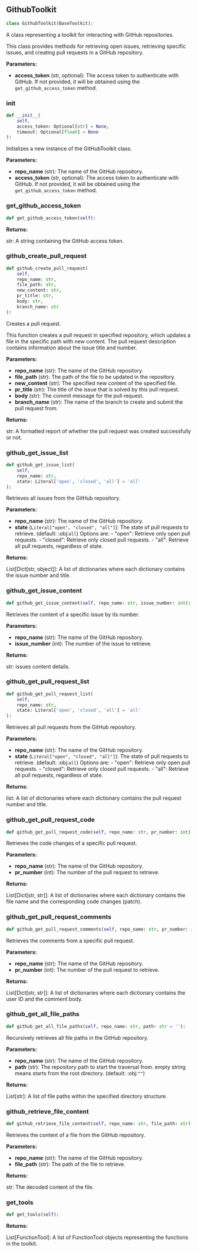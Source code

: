 <a id="camel.toolkits.github_toolkit"></a>

<a id="camel.toolkits.github_toolkit.GithubToolkit"></a>

## GithubToolkit

```python
class GithubToolkit(BaseToolkit):
```

A class representing a toolkit for interacting with GitHub
repositories.

This class provides methods for retrieving open issues, retrieving
specific issues, and creating pull requests in a GitHub repository.

**Parameters:**

- **access_token** (str, optional): The access token to authenticate with GitHub. If not provided, it will be obtained using the `get_github_access_token` method.

<a id="camel.toolkits.github_toolkit.GithubToolkit.__init__"></a>

### __init__

```python
def __init__(
    self,
    access_token: Optional[str] = None,
    timeout: Optional[float] = None
):
```

Initializes a new instance of the GitHubToolkit class.

**Parameters:**

- **repo_name** (str): The name of the GitHub repository.
- **access_token** (str, optional): The access token to authenticate with GitHub. If not provided, it will be obtained using the `get_github_access_token` method.

<a id="camel.toolkits.github_toolkit.GithubToolkit.get_github_access_token"></a>

### get_github_access_token

```python
def get_github_access_token(self):
```

**Returns:**

  str: A string containing the GitHub access token.

<a id="camel.toolkits.github_toolkit.GithubToolkit.github_create_pull_request"></a>

### github_create_pull_request

```python
def github_create_pull_request(
    self,
    repo_name: str,
    file_path: str,
    new_content: str,
    pr_title: str,
    body: str,
    branch_name: str
):
```

Creates a pull request.

This function creates a pull request in specified repository, which
updates a file in the specific path with new content. The pull request
description contains information about the issue title and number.

**Parameters:**

- **repo_name** (str): The name of the GitHub repository.
- **file_path** (str): The path of the file to be updated in the repository.
- **new_content** (str): The specified new content of the specified file.
- **pr_title** (str): The title of the issue that is solved by this pull request.
- **body** (str): The commit message for the pull request.
- **branch_name** (str): The name of the branch to create and submit the pull request from.

**Returns:**

  str: A formatted report of whether the pull request was created
successfully or not.

<a id="camel.toolkits.github_toolkit.GithubToolkit.github_get_issue_list"></a>

### github_get_issue_list

```python
def github_get_issue_list(
    self,
    repo_name: str,
    state: Literal['open', 'closed', 'all'] = 'all'
):
```

Retrieves all issues from the GitHub repository.

**Parameters:**

- **repo_name** (str): The name of the GitHub repository.
- **state** (`Literal["open", "closed", "all"]`): The state of pull requests to retrieve. (default: :obj:`all`) Options are: - "open": Retrieve only open pull requests. - "closed": Retrieve only closed pull requests. - "all": Retrieve all pull requests, regardless of state.

**Returns:**

  List[Dict[str, object]]: A list of dictionaries where each
dictionary contains the issue number and title.

<a id="camel.toolkits.github_toolkit.GithubToolkit.github_get_issue_content"></a>

### github_get_issue_content

```python
def github_get_issue_content(self, repo_name: str, issue_number: int):
```

Retrieves the content of a specific issue by its number.

**Parameters:**

- **repo_name** (str): The name of the GitHub repository.
- **issue_number** (int): The number of the issue to retrieve.

**Returns:**

  str: issues content details.

<a id="camel.toolkits.github_toolkit.GithubToolkit.github_get_pull_request_list"></a>

### github_get_pull_request_list

```python
def github_get_pull_request_list(
    self,
    repo_name: str,
    state: Literal['open', 'closed', 'all'] = 'all'
):
```

Retrieves all pull requests from the GitHub repository.

**Parameters:**

- **repo_name** (str): The name of the GitHub repository.
- **state** (`Literal["open", "closed", "all"]`): The state of pull requests to retrieve. (default: :obj:`all`) Options are: - "open": Retrieve only open pull requests. - "closed": Retrieve only closed pull requests. - "all": Retrieve all pull requests, regardless of state.

**Returns:**

  list: A list of dictionaries where each dictionary contains the
pull request number and title.

<a id="camel.toolkits.github_toolkit.GithubToolkit.github_get_pull_request_code"></a>

### github_get_pull_request_code

```python
def github_get_pull_request_code(self, repo_name: str, pr_number: int):
```

Retrieves the code changes of a specific pull request.

**Parameters:**

- **repo_name** (str): The name of the GitHub repository.
- **pr_number** (int): The number of the pull request to retrieve.

**Returns:**

  List[Dict[str, str]]: A list of dictionaries where each dictionary
contains the file name and the corresponding code changes
(patch).

<a id="camel.toolkits.github_toolkit.GithubToolkit.github_get_pull_request_comments"></a>

### github_get_pull_request_comments

```python
def github_get_pull_request_comments(self, repo_name: str, pr_number: int):
```

Retrieves the comments from a specific pull request.

**Parameters:**

- **repo_name** (str): The name of the GitHub repository.
- **pr_number** (int): The number of the pull request to retrieve.

**Returns:**

  List[Dict[str, str]]: A list of dictionaries where each dictionary
contains the user ID and the comment body.

<a id="camel.toolkits.github_toolkit.GithubToolkit.github_get_all_file_paths"></a>

### github_get_all_file_paths

```python
def github_get_all_file_paths(self, repo_name: str, path: str = ''):
```

Recursively retrieves all file paths in the GitHub repository.

**Parameters:**

- **repo_name** (str): The name of the GitHub repository.
- **path** (str): The repository path to start the traversal from. empty string means starts from the root directory. (default: :obj:`""`)

**Returns:**

  List[str]: A list of file paths within the specified directory
structure.

<a id="camel.toolkits.github_toolkit.GithubToolkit.github_retrieve_file_content"></a>

### github_retrieve_file_content

```python
def github_retrieve_file_content(self, repo_name: str, file_path: str):
```

Retrieves the content of a file from the GitHub repository.

**Parameters:**

- **repo_name** (str): The name of the GitHub repository.
- **file_path** (str): The path of the file to retrieve.

**Returns:**

  str: The decoded content of the file.

<a id="camel.toolkits.github_toolkit.GithubToolkit.get_tools"></a>

### get_tools

```python
def get_tools(self):
```

**Returns:**

  List[FunctionTool]: A list of FunctionTool objects representing
the functions in the toolkit.
